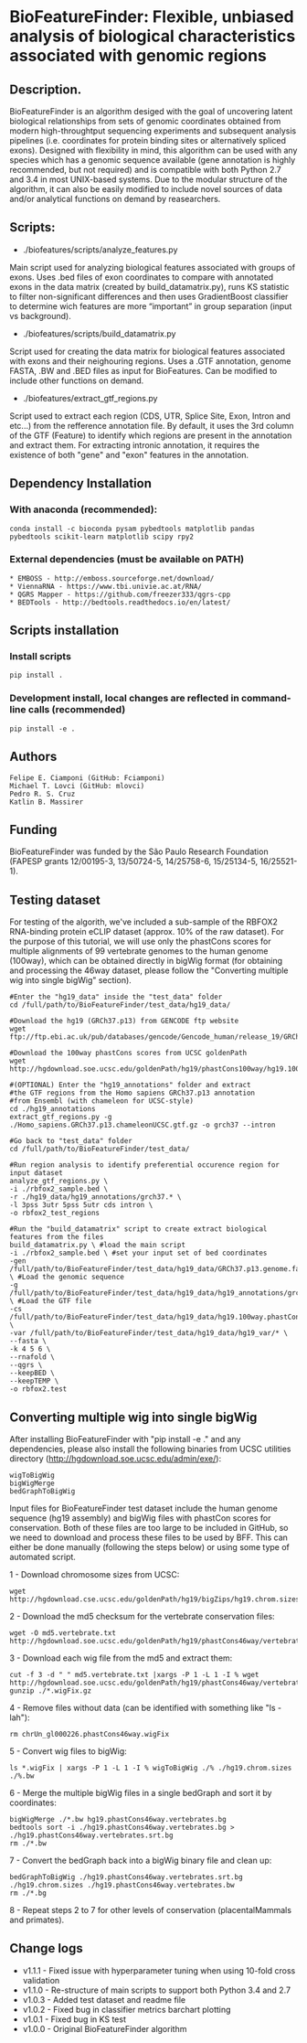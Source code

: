 ﻿# BioFeatureFinder: Flexible, unbiased analysis of biological characteristics associated with genomic regions

## Description.

BioFeatureFinder is an algorithm desiged with the goal of uncovering latent biological relationships from sets of genomic coordinates obtained from modern high-throughtput sequencing experiments and subsequent analysis pipelines (i.e. coordinates for protein binding sites or alternatively spliced exons). Designed with flexibility in mind, this algorithm can be used with any species which has a genomic sequence available (gene annotation is highly recommended, but not required) and is compatible with both Python 2.7 and 3.4 in most UNIX-based systems. Due to the modular structure of the algorithm, it can also be easily modified to include novel sources of data and/or analytical functions on demand by reasearchers.

## Scripts:

* ./biofeatures/scripts/analyze_features.py

Main script used for analyzing biological features associated with groups of exons. Uses .bed files of exon coordinates to compare with annotated exons in the data matrix (created by build_datamatrix.py), runs KS statistic to filter non-significant differences and then uses GradientBoost classifier to determine wich features are more “important” in group separation (input vs background).

* ./biofeatures/scripts/build_datamatrix.py

Script used for creating the data matrix for biological features associated with exons and their neighouring regions. Uses a .GTF annotation, genome FASTA, .BW and .BED files as input for BioFeatures. Can be modified to include other functions on demand.

* ./biofeatures/extract_gtf_regions.py

Script used to extract each region (CDS, UTR, Splice Site, Exon, Intron and etc...) from the refference annotation file. By default, it uses the 3rd column of the GTF (Feature) to identify which regions are present in the annotation and extract them. For extracting intronic annotation, it requires the existence of both "gene" and "exon" features in the annotation.

## Dependency Installation

### With anaconda (recommended):

    conda install -c bioconda pysam pybedtools matplotlib pandas pybedtools scikit-learn matplotlib scipy rpy2
    
### External dependencies (must be available on PATH)
    
    * EMBOSS - http://emboss.sourceforge.net/download/
    * ViennaRNA - https://www.tbi.univie.ac.at/RNA/
    * QGRS Mapper - https://github.com/freezer333/qgrs-cpp
    * BEDTools - http://bedtools.readthedocs.io/en/latest/

## Scripts installation

### Install scripts

    pip install .

### Development install, local changes are reflected in command-line calls (recommended)

    pip install -e .

## Authors

    Felipe E. Ciamponi (GitHub: Fciamponi)
    Michael T. Lovci (GitHub: mlovci)
    Pedro R. S. Cruz
    Katlin B. Massirer

## Funding

BioFeatureFinder was funded by the São Paulo Research Foundation (FAPESP grants 12/00195-3, 13/50724-5, 14/25758-6, 15/25134-5, 16/25521-1).
    
## Testing dataset

For testing of the algorith, we've included a sub-sample of the RBFOX2 RNA-binding protein eCLIP dataset (approx. 10% of the raw dataset). For the purpose of this tutorial, we will use only the phastCons scores for multiple alignments of 99 vertebrate genomes to the human genome (100way), which can be obtained directly in bigWig format (for obtaining and processing the 46way dataset, please follow the "Converting multiple wig into single bigWig" section).
    
    #Enter the "hg19_data" inside the "test_data" folder
    cd /full/path/to/BioFeatureFinder/test_data/hg19_data/
    
    #Download the hg19 (GRCh37.p13) from GENCODE ftp website
    wget ftp://ftp.ebi.ac.uk/pub/databases/gencode/Gencode_human/release_19/GRCh37.p13.genome.fa.gz
    
    #Download the 100way phastCons scores from UCSC goldenPath
    wget http://hgdownload.soe.ucsc.edu/goldenPath/hg19/phastCons100way/hg19.100way.phastCons.bw
    
    #(OPTIONAL) Enter the "hg19_annotations" folder and extract 
    #the GTF regions from the Homo sapiens GRCh37.p13 annotation 
    #from Ensembl (with chameleon for UCSC-style)
    cd ./hg19_annotations
    extract_gtf_regions.py -g ./Homo_sapiens.GRCh37.p13.chameleonUCSC.gtf.gz -o grch37 --intron  
    
    #Go back to "test_data" folder
    cd /full/path/to/BioFeatureFinder/test_data/    
    
    #Run region analysis to identify preferential occurence region for input dataset
    analyze_gtf_regions.py \
    -i ./rbfox2_sample.bed \
    -r ./hg19_data/hg19_annotations/grch37.* \
    -l 3pss 3utr 5pss 5utr cds intron \
    -o rbfox2_test_regions
    
    #Run the "build_datamatrix" script to create extract biological features from the files
    build_datamatrix.py \ #load the main script
    -i ./rbfox2_sample.bed \ #set your input set of bed coordinates
    -gen /full/path/to/BioFeatureFinder/test_data/hg19_data/GRCh37.p13.genome.fa \ #Load the genomic sequence
    -g /full/path/to/BioFeatureFinder/test_data/hg19_data/hg19_annotations/grch37.intron.gtf.gz \ #Load the GTF file 
    -cs /full/path/to/BioFeatureFinder/test_data/hg19_data/hg19.100way.phastCons.bw \
    -var /full/path/to/BioFeatureFinder/test_data/hg19_data/hg19_var/* \
    --fasta \
    -k 4 5 6 \
    --rnafold \
    --qgrs \
    --keepBED \
    --keepTEMP \
    -o rbfox2.test


## Converting multiple wig into single bigWig

After installing BioFeatureFinder with "pip install -e ." and any dependencies, please also install the following binaries from UCSC utilities directory (http://hgdownload.soe.ucsc.edu/admin/exe/):

    wigToBigWig 
    bigWigMerge 
    bedGraphToBigWig 

Input files for BioFeatureFinder test dataset include the human genome sequence (hg19 assembly) and bigWig files with phastCon scores for conservation. Both of these files are too large to be included in GitHub, so we need to download and process these files to be used by BFF. This can either be done manually (following the steps below) or using some type of automated script.

1 - Download chromosome sizes from UCSC:

    wget http://hgdownload.cse.ucsc.edu/goldenPath/hg19/bigZips/hg19.chrom.sizes

2 - Download the md5 checksum for the vertebrate conservation files:

    wget -O md5.vertebrate.txt http://hgdownload.soe.ucsc.edu/goldenPath/hg19/phastCons46way/vertebrate/md5sum.txt

3 - Download each wig file from the md5 and extract them:
    
    cut -f 3 -d " " md5.vertebrate.txt |xargs -P 1 -L 1 -I % wget http://hgdownload.soe.ucsc.edu/goldenPath/hg19/phastCons46way/vertebrate/% 
    gunzip ./*.wigFix.gz

4 - Remove files without data (can be identified with something like "ls -lah"):
    
    rm chrUn_gl000226.phastCons46way.wigFix

5 - Convert wig files to bigWig:
    
    ls *.wigFix | xargs -P 1 -L 1 -I % wigToBigWig ./% ./hg19.chrom.sizes ./%.bw 

6 - Merge the multiple bigWig files in a single bedGraph and sort it by coordinates:
    
    bigWigMerge ./*.bw hg19.phastCons46way.vertebrates.bg
    bedtools sort -i ./hg19.phastCons46way.vertebrates.bg > ./hg19.phastCons46way.vertebrates.srt.bg
    rm ./*.bw

7 - Convert the bedGraph back into a bigWig binary file and clean up:
    
    bedGraphToBigWig ./hg19.phastCons46way.vertebrates.srt.bg ./hg19.chrom.sizes ./hg19.phastCons46way.vertebrates.bw
    rm ./*.bg

8 - Repeat steps 2 to 7 for other levels of conservation (placentalMammals and primates).
    
## Change logs

* v1.1.1 - Fixed issue with hyperparameter tuning when using 10-fold cross validation
* v1.1.0 - Re-structure of main scripts to support both Python 3.4 and 2.7
* v1.0.3 - Added test dataset and readme file
* v1.0.2 - Fixed bug in classifier metrics barchart plotting
* v1.0.1 - Fixed bug in KS test
* v1.0.0 - Original BioFeatureFinder algorithm

